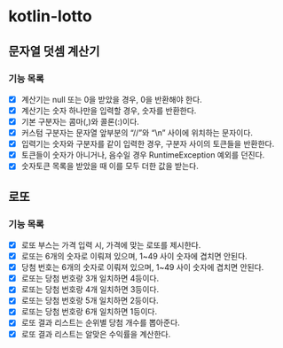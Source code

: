 # kotlin-lotto

## 문자열 덧셈 계산기

### 기능 목록

- [X] 계산기는 null 또는 0을 받았을 경우, 0을 반환해야 한다.
- [X] 계산기는 숫자 하나만을 입력할 경우, 숫자를 반환한다.
- [X] 기본 구분자는 콤마(,)와 콜론(:)이다.
- [X] 커스텀 구분자는 문자열 앞부분의 “//”와 “\n” 사이에 위치하는 문자이다.
- [X] 입력기는 숫자와 구분자를 같이 입력한 경우, 구분자 사이의 토큰들을 반환한다.
- [X] 토큰들이 숫자가 아니거나, 음수일 경우 RuntimeException 예외를 던진다.
- [X] 숫자토큰 목록을 받았을 때 이를 모두 더한 값을 받는다.

## 로또

### 기능 목록
- [X] 로또 부스는 가격 입력 시, 가격에 맞는 로또를 제시한다.
- [X] 로또는 6개의 숫자로 이뤄져 있으며, 1~49 사이 숫자에 겹치면 안된다. 
- [X] 당첨 번호는 6개의 숫자로 이뤄져 있으며, 1~49 사이 숫자에 겹치면 안된다.
- [X] 로또는 당첨 번호랑 3개 일치하면 4등이다.
- [X] 로또는 당첨 번호랑 4개 일치하면 3등이다.
- [X] 로또는 당첨 번호랑 5개 일치하면 2등이다.
- [X] 로또는 당첨 번호랑 6개 일치하면 1등이다.
- [X] 로또 결과 리스트는 순위별 당첨 개수를 뽑아준다.
- [X] 로또 결과 리스트는 알맞은 수익률을 계산한다. 
